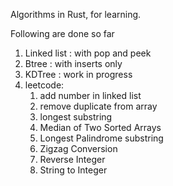 Algorithms in Rust, for learning.

Following are done so far
1. Linked list : with pop and peek
2. Btree : with inserts only
3. KDTree : work in progress
4. leetcode:
   1. add number in linked list
   2. remove duplicate from array
   3. longest substring
   4. Median of Two Sorted Arrays
   5. Longest Palindrome substring
   6. Zigzag Conversion
   7. Reverse Integer
   8. String to Integer
